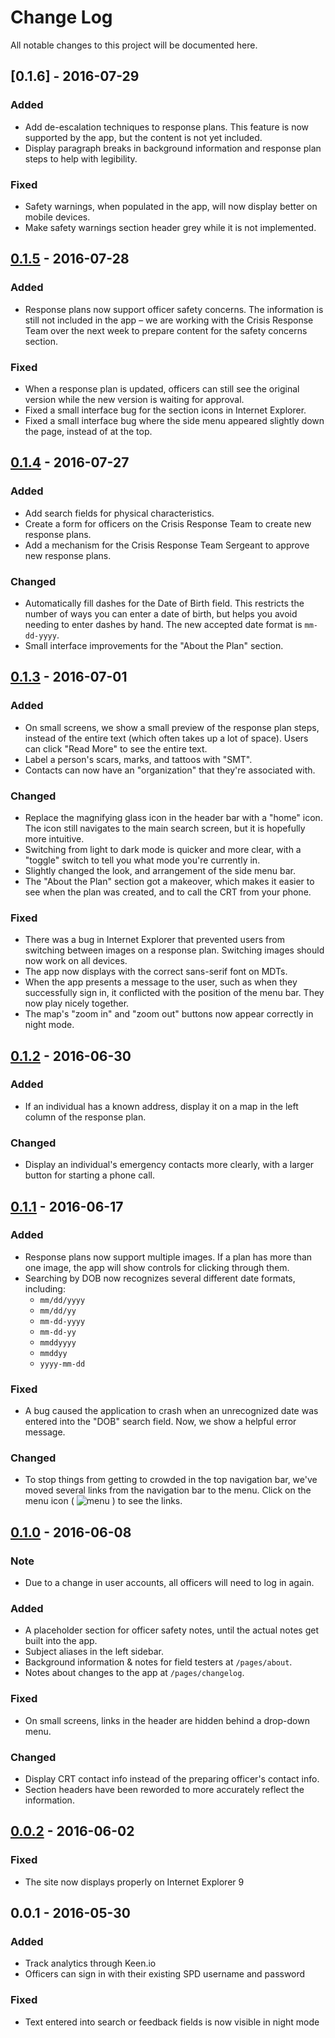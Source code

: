 # Change Log

All notable changes to this project will be documented here.

## [0.1.6] - 2016-07-29

### Added

* Add de-escalation techniques to response plans.
  This feature is now supported by the app,
  but the content is not yet included.
* Display paragraph breaks in background information and response plan steps
  to help with legibility.

### Fixed

* Safety warnings, when populated in the app,
  will now display better on mobile devices.
* Make safety warnings section header grey while it is not implemented.

## [0.1.5] - 2016-07-28

### Added

* Response plans now support officer safety concerns.
  The information is still not included in the app –
  we are working with the Crisis Response Team over the next week
  to prepare content for the safety concerns section.

### Fixed

* When a response plan is updated,
  officers can still see the original version
  while the new version is waiting for approval.
* Fixed a small interface bug for the section icons in Internet Explorer.
* Fixed a small interface bug where the side menu
  appeared slightly down the page, instead of at the top.

## [0.1.4] - 2016-07-27

### Added

* Add search fields for physical characteristics.
* Create a form for officers on the Crisis Response Team
  to create new response plans.
* Add a mechanism for the Crisis Response Team Sergeant
  to approve new response plans.

### Changed

* Automatically fill dashes for the Date of Birth field.
  This restricts the number of ways you can enter a date of birth,
  but helps you avoid needing to enter dashes by hand.
  The new accepted date format is `mm-dd-yyyy`.
* Small interface improvements for the "About the Plan" section.

## [0.1.3] - 2016-07-01

### Added

* On small screens, we show a small preview of the response plan steps,
  instead of the entire text (which often takes up a lot of space).
  Users can click "Read More" to see the entire text.
* Label a person's scars, marks, and tattoos with "SMT".
* Contacts can now have an "organization" that they're associated with.

### Changed

* Replace the magnifying glass icon in the header bar with a "home" icon.
  The icon still navigates to the main search screen,
  but it is hopefully more intuitive.
* Switching from light to dark mode is quicker and more clear,
  with a "toggle" switch to tell you what mode you're currently in.
* Slightly changed the look, and arrangement of the side menu bar.
* The "About the Plan" section got a makeover,
  which makes it easier to see when the plan was created,
  and to call the CRT from your phone.

### Fixed

* There was a bug in Internet Explorer that prevented users
  from switching between images on a response plan.
  Switching images should now work on all devices.
* The app now displays with the correct sans-serif font on MDTs.
* When the app presents a message to the user,
  such as when they successfully sign in,
  it conflicted with the position of the menu bar.
  They now play nicely together.
* The map's "zoom in" and "zoom out" buttons now appear correctly in night mode.

## [0.1.2] - 2016-06-30

### Added

* If an individual has a known address,
  display it on a map in the left column of the response plan.

### Changed

* Display an individual's emergency contacts more clearly,
  with a larger button for starting a phone call.

## [0.1.1] - 2016-06-17

### Added

* Response plans now support multiple images.
  If a plan has more than one image,
  the app will show controls for clicking through them.
* Searching by DOB now recognizes several different date formats, including:
  - `mm/dd/yyyy`
  - `mm/dd/yy`
  - `mm-dd-yyyy`
  - `mm-dd-yy`
  - `mmddyyyy`
  - `mmddyy`
  - `yyyy-mm-dd`

### Fixed

* A bug caused the application to crash
  when an unrecognized date was entered into the "DOB" search field.
  Now, we show a helpful error message.

### Changed

* To stop things from getting to crowded in the top navigation bar,
  we've moved several links from the navigation bar to the menu.
  Click on the menu icon ( ![menu] )
  to see the links.


[menu]: https://storage.googleapis.com/material-icons/external-assets/v4/icons/svg/ic_menu_black_24px.svg

## [0.1.0] - 2016-06-08

### Note

* Due to a change in user accounts, all officers will need to log in again.

### Added

* A placeholder section for officer safety notes,
  until the actual notes get built into the app.
* Subject aliases in the left sidebar.
* Background information & notes for field testers at `/pages/about`.
* Notes about changes to the app at `/pages/changelog`.

### Fixed

* On small screens, links in the header are hidden behind a drop-down menu.

### Changed

* Display CRT contact info instead of the preparing officer's contact info.
* Section headers have been reworded to more accurately reflect the information.

## [0.0.2] - 2016-06-02

### Fixed

* The site now displays properly on Internet Explorer 9

## 0.0.1 - 2016-05-30

### Added

* Track analytics through Keen.io
* Officers can sign in with their existing SPD username and password

### Fixed

* Text entered into search or feedback fields is now visible in night mode

[Unreleased]: https://github.com/codeforamerica/crisisresponse/compare/v0.1.5...HEAD
[0.1.5]: https://github.com/codeforamerica/crisisresponse/compare/v0.1.3...v0.1.5
[0.1.4]: https://github.com/codeforamerica/crisisresponse/compare/v0.1.3...v0.1.4
[0.1.3]: https://github.com/codeforamerica/crisisresponse/compare/v0.1.2...v0.1.3
[0.1.2]: https://github.com/codeforamerica/crisisresponse/compare/v0.1.1...v0.1.2
[0.1.1]: https://github.com/codeforamerica/crisisresponse/compare/v0.1.0...v0.1.1
[0.1.0]: https://github.com/codeforamerica/crisisresponse/compare/v0.0.2...v0.1.0
[0.0.2]: https://github.com/codeforamerica/crisisresponse/compare/v0.0.1...v0.0.2
